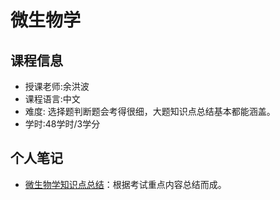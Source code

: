 # 微生物学

## 课程信息

- 授课老师:余洪波
- 课程语言:中文
- 难度: 选择题判断题会考得很细，大题知识点总结基本都能涵盖。
- 学时:48学时/3学分

<!-- 
        Introduce the course in a paragraph or two, including but not limited to:
        (1) The technical knowledge covered in lectures
        (2) Its differences and features compared to similar courses
        (3) Your personal experiences and feelings after studying this course
        (4) Caveats about studying this course on your own (pitfalls, difficulty warnings, etc.)
        (5) ... ...
-->

## 个人笔记
- [微生物学知识点总结](https://github.com/eurioncao/microbiology-notes)：根据考试重点内容总结而成。

